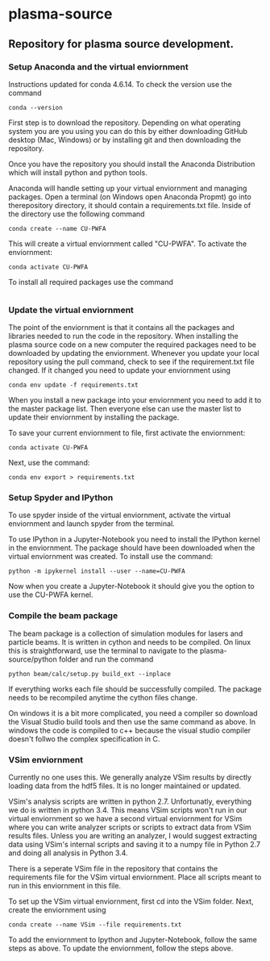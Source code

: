 # plasma-source

## Repository for plasma source development.

### Setup Anaconda and the virtual enviornment

Instructions updated for conda 4.6.14. To check the version use the command
```
conda --version
```

First step is to download the repository. Depending on what operating system you are you using you can do this by
either downloading GitHub desktop (Mac, Windows) or by installing git and then downloading the repository. 

Once you have the repository you should install the Anaconda Distribution which will install python and python tools.

Anaconda will handle setting up your virtual enviornment and managing packages. Open a terminal (on Windows open Anaconda Propmt)
go into therepository directory, it should contain a requirements.txt file. Inside of the directory use the following command
```
conda create --name CU-PWFA
```
This will create a virtual enviornment called "CU-PWFA". To activate the enviornment:
```
conda activate CU-PWFA
```
To install all required packages use the command
```
```


### Update the virtual enviornment

The point of the enviornment is that it contains all the packages and libraries needed to run the code in the repository. When
installing the plasma source code on a new computer the required packages need to be downloaded by updating the enviornment.
Whenever you update your local repository using the pull command, check to see if the requirement.txt file changed. If it changed
you need to update your enviornment using
```
conda env update -f requirements.txt
```

When you install a new package into your enviornment you need to add it to the master package list. Then everyone
else can use the master list to update their enviornment by installing the package.

To save your current enviornment to file, first activate the enviornment:
```
conda activate CU-PWFA
```
Next, use the command:
```
conda env export > requirements.txt
```


### Setup Spyder and IPython

To use spyder inside of the virtual enviornment, activate the virtual enviornment and launch spyder from the terminal.

To use IPython in a Jupyter-Notebook you need to install the IPython kernel in the enviornment. The package should have been downloaded 
when the virtual enviornment was created. To install use the command:
```
python -m ipykernel install --user --name=CU-PWFA
```
Now when you create a Jupyter-Notebook it should give you the option to use the CU-PWFA kernel.


### Compile the beam package

The beam package is a collection of simulation modules for lasers and particle beams. It is written in cython and needs to be compiled.
On linux this is straightforward, use the terminal to navigate to the plasma-source/python folder and run the command
```
python beam/calc/setup.py build_ext --inplace
```
If everything works each file should be successfully compiled. The package needs to be recompiled anytime the cython files change.

On windows it is a bit more complicated, you need a compiler so download the Visual Studio build tools and then use the same command
as above. In windows the code is compiled to c++ because the visual studio compiler doesn't follwo the complex specification in C.


### VSim enviornment

Currently no one uses this. We generally analyze VSim results by directly loading data from the hdf5 files.
It is no longer maintained or updated.

VSim's analysis scripts are written in python 2.7. Unfortunatly, everything we do is written in python 3.4. This means 
VSim scripts won't run in our virtual enviornment so we have a second virtual enviornment for VSim where you can write analyzer 
scripts or scripts to extract data from VSim results files. Unless you are writing an analyzer, I would suggest extracting
data using VSim's internal scripts and saving it to a numpy file in Python 2.7 and doing all analysis in Python 3.4.

There is a seperate VSim file in the repository that contains the requirements file for the VSim virtual enviornment. Place all
scripts meant to run in this enviornment in this file.

To set up the VSim virtual enviornment, first cd into the VSim folder. Next, create the enviornment using 
```
conda create --name VSim --file requirements.txt
```
To add the enviornment to Ipython and Jupyter-Notebook, follow the same steps as above. To update the enviornment, follow the
steps above.

